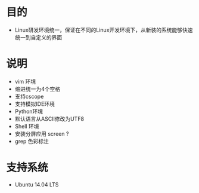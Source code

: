 # 目的
- Linux研发环境统一，保证在不同的Linux开发环境下，从新装的系统能够快速统一到自定义的界面


# 说明
- vim 环境
 - 缩进统一为4个空格
 - 支持cscope
 - 支持模拟IDE环境
- Python环境
 - 默认语言从ASCII修改为UTF8
- Shell 环境
 - 安装分屏应用 screen ?
 - grep 色彩标注



# 支持系统
 - Ubuntu 14.04 LTS
